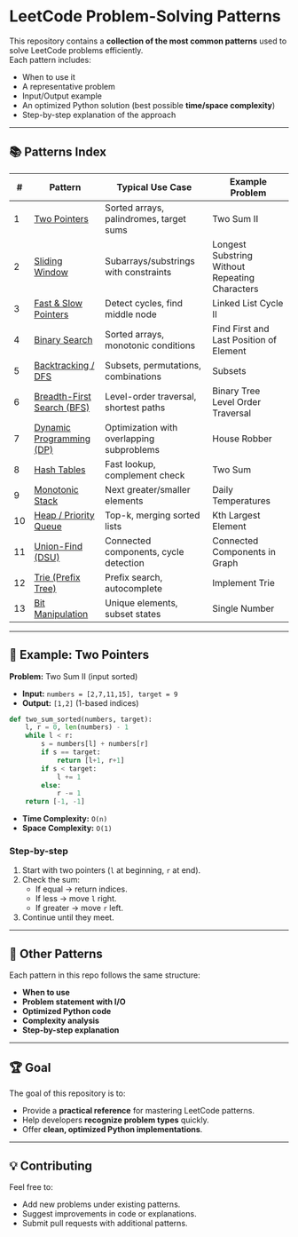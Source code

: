 # LeetCode Problem-Solving Patterns

This repository contains a **collection of the most common patterns** used to solve LeetCode problems efficiently.  
Each pattern includes:
- When to use it
- A representative problem
- Input/Output example
- An optimized Python solution (best possible **time/space complexity**)
- Step-by-step explanation of the approach

---

## 📚 Patterns Index

| #  | Pattern | Typical Use Case | Example Problem |
|----|---------|------------------|-----------------|
| 1  | [Two Pointers](patterns/#1-two-pointers.md) | Sorted arrays, palindromes, target sums | Two Sum II |
| 2  | [Sliding Window](patterns/#2-sliding-window.md) | Subarrays/substrings with constraints | Longest Substring Without Repeating Characters |
| 3  | [Fast & Slow Pointers](patterns/#3-fast--slow-pointers-floyds-cycle.md) | Detect cycles, find middle node | Linked List Cycle II |
| 4  | [Binary Search](patterns/#4-binary-search.md) | Sorted arrays, monotonic conditions | Find First and Last Position of Element |
| 5  | [Backtracking / DFS](patterns/#5-backtracking--dfs.md) | Subsets, permutations, combinations | Subsets |
| 6  | [Breadth-First Search (BFS)](patterns/#6-bfs-breadth-first-search.md) | Level-order traversal, shortest paths | Binary Tree Level Order Traversal |
| 7  | [Dynamic Programming (DP)](patterns/#7-dynamic-programming.md) | Optimization with overlapping subproblems | House Robber |
| 8  | [Hash Tables](patterns/#8-hash-table-dictionaries--maps.md) | Fast lookup, complement check | Two Sum |
| 9  | [Monotonic Stack](patterns/#9-stack--monotonic-stack.md) | Next greater/smaller elements | Daily Temperatures |
| 10 | [Heap / Priority Queue](patterns/#10-heap--priority-queue.md) | Top-k, merging sorted lists | Kth Largest Element |
| 11 | [Union-Find (DSU)](patterns/#11-union-find--disjoint-set-dsu.md) | Connected components, cycle detection | Connected Components in Graph |
| 12 | [Trie (Prefix Tree)](patterns/#12-prefix-tree.md) | Prefix search, autocomplete | Implement Trie |
| 13 | [Bit Manipulation](patterns/#13-bit-manipulation-operations-bitwise.md) | Unique elements, subset states | Single Number |

---

## 🚀 Example: Two Pointers

**Problem:** Two Sum II (input sorted)  
- **Input:** `numbers = [2,7,11,15], target = 9`  
- **Output:** `[1,2]` (1-based indices)

```python
def two_sum_sorted(numbers, target):
    l, r = 0, len(numbers) - 1
    while l < r:
        s = numbers[l] + numbers[r]
        if s == target:
            return [l+1, r+1]
        if s < target:
            l += 1
        else:
            r -= 1
    return [-1, -1]
```
- **Time Complexity:** `O(n)`  
- **Space Complexity:** `O(1)`

### Step-by-step
1. Start with two pointers (`l` at beginning, `r` at end).
2. Check the sum:
   - If equal → return indices.  
   - If less → move `l` right.  
   - If greater → move `r` left.  
3. Continue until they meet.

---

## 🧩 Other Patterns

Each pattern in this repo follows the same structure:
- **When to use**
- **Problem statement with I/O**
- **Optimized Python code**
- **Complexity analysis**
- **Step-by-step explanation**

---

## 🏆 Goal

The goal of this repository is to:
- Provide a **practical reference** for mastering LeetCode patterns.
- Help developers **recognize problem types** quickly.
- Offer **clean, optimized Python implementations**.

---

## 💡 Contributing

Feel free to:
- Add new problems under existing patterns.
- Suggest improvements in code or explanations.
- Submit pull requests with additional patterns.
